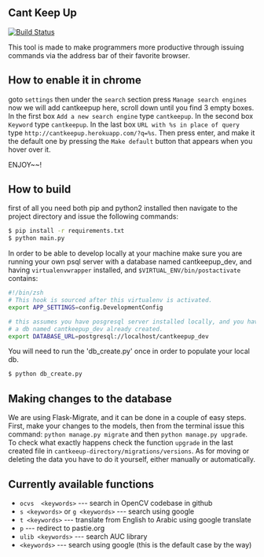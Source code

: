 ## Cant Keep Up

[![Build Status](https://travis-ci.org/omarayad1/cantkeepup.svg)](https://travis-ci.org/omarayad1/cantkeepup)

This tool is made to make programmers more productive through issuing commands
via the address bar of their favorite browser.

## How to enable it in chrome
goto `settings` then under the `search` section press `Manage search engines`
now we will add cantkeepup here, scroll down until you find 3 empty boxes. In
the first box `Add a new search engine` type `cantkeepup`. In the second box
`Keyword` type `cantkeepup`. In the last box `URL with %s in place of query` 
type `http://cantkeepup.herokuapp.com/?q=%s`. Then press enter, and make it 
the default one by pressing the `Make default` button that appears when you 
hover over it.

ENJOY~~!

## How to build
first of all you need both pip and python2 installed then navigate to the 
project directory and issue the following commands:
```sh
$ pip install -r requirements.txt
$ python main.py
```

In order to be able to develop locally at your machine make sure you are running
your own psql server with a database named cantkeepup_dev, and having
`virtualenvwrapper` installed, and `$VIRTUAL_ENV/bin/postactivate` contains:
```sh
#!/bin/zsh
# This hook is sourced after this virtualenv is activated.
export APP_SETTINGS=config.DevelopmentConfig

# this assumes you have posgresql server installed locally, and you have
# a db named cantkeepup_dev already created.
export DATABASE_URL=postgresql://localhost/cantkeepup_dev
```

You will need to run the 'db_create.py' once in order to populate your local db.
```sh
$ python db_create.py
````

## Making changes to the database
We are using Flask-Migrate, and it can be done in a couple of easy steps. First,
make your changes to the models, then from the terminal issue this command:
`python manage.py migrate` and then `python manage.py upgrade`. To check what 
exactly happens check the function `upgrade` in the last created file in 
`cantkeeup-directory/migrations/versions`. As for moving or deleting the data
you have to do it yourself, either manually or automatically.

## Currently available functions
* `ocvs  <keywords>` --- search in OpenCV codebase in github
* `s <keywords>` or `g <keywords>` --- search using google
* `t <keywords>` --- translate from English to Arabic using google translate
* `p` --- redirect to pastie.org
* `ulib <keywords>` --- search AUC library
* `<keywords>` --- search using google (this is the default case by the way)
